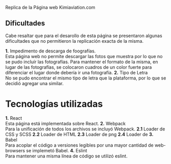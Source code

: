 Replica de la Página web Kimiaviation.com

## Dificultades

Cabe resaltar que para el desarollo de esta página se presentaron algunas
dificultades que no permitieron la replicación exacta de la misma.

**1.** Impedimento de descarga de foografías.  
 Esta página web no permite descargar las fotos que muestra por lo que
no se pudo incluír las fotografías. Para mantener el formato de la misma,
en lugar de las fotografías, se colocaron cuadros de un color fuerte para
diferenciar el lugar donde debería ir una fotografía.
**2.** Tipo de Letra  
 No se pudo encontrar el mismo tipo de letra que la plataforma, por lo que
se decidió agregar una similar.

# Tecnologías utilizadas

**1.** React  
 Esta página está implementada sobre React.
**2.** Webpack  
 Para la unificación de todos los archivos se incluyó Webpack.
**2.1** Loader de CSS y SCSS
**2.2** Loader de HTML
**2.3** Loader de png
**2.4** Loader de
**3.** Babel  
 Para acoplar el código a versiones legibles por una mayor cantidad de
web-browsers se implemetó Babel.
**4.** Eslint  
 Para mantener una misma línea de código se utilizó eslint.
